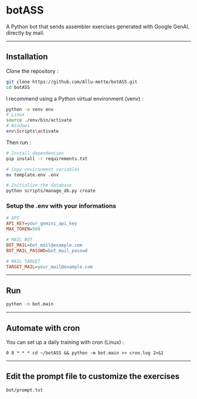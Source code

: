 # botASS

A Python bot that sends assembler exercises generated with Google GenAI, directly by mail.

--------

## Installation

Clone the repository :
```bash
git clone https://github.com/Allu-mette/botASS.git
cd botASS
```

I recommend using a Python virtual environment (venv) :
```bash
python -m venv env
# Linux
source ./env/bin/activate
# Windows
env\Scripts\activate
```

Then run :
```bash
# Install dependencies
pip install -r requirements.txt

# Copy environment variables
mv template.env .env

# Initialize the database
python scripts/manage_db.py create
```

### Setup the .env with your informations

```ini
# API
API_KEY=your_gemini_api_key
MAX_TOKEN=500

# MAIL BOT
BOT_MAIL=bot_mail@example.com
BOT_MAIL_PASSWD=bot_mail_passwd

# MAIL TARGET
TARGET_MAIL=your_mail@example.com
```

--------

## Run
```bash
python -m bot.main
```

--------

## Automate with cron

You can set up a daily training with  cron (Linux) :

`0 8 * * * cd ~/botASS && python -m bot.main >> cron.log 2>&1`

--------

## Edit the prompt file to customize the exercises
`bot/prompt.txt`
